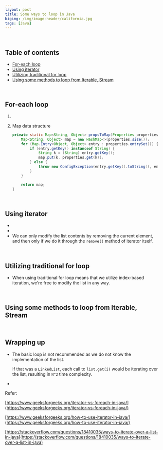 ```yaml
---
layout: post
title: Some ways to loop in Java
bigimg: /img/image-header/california.jpg
tags: [Java]
---
```




<br>

## Table of contents
- [For-each loop](#for-each-loop)
- [Using iterator](#using-iterator)
- [Utilizing traditional for loop](#utilizing-traditional-for-loop)
- [Using some methods to loop from Iterable, Stream](#using-some-methods-to-loop-from-iterable,-stream)


<br>

## For-each loop
1. 



2. Map data structure

    ```java
    private static Map<String, Object> propsToMap(Properties properties) {
        Map<String, Object> map = new HashMap<>(properties.size());
        for (Map.Entry<Object, Object> entry : properties.entrySet()) {
            if (entry.getKey() instanceof String) {
                String k = (String) entry.getKey();
                map.put(k, properties.get(k));
            } else {
                throw new ConfigException(entry.getKey().toString(), entry.getValue(), "Key must be a string.");
            }
        }

        return map;
    }
    ```


<br>

## Using iterator
- 
- 
- We can only modify the list contents by removing the current element, and then only if we do it through the ```remove()``` method of iterator itself.

<br>

## Utilizing traditional for loop


- When using traditional for loop means that we utilize index-based iteration, we're free to modify the list in any way.

<br>

## Using some methods to loop from Iterable, Stream



<br>

## Wrapping up
- The basic loop is not recommended as we do not know the implementation of the list.

    If that was a ```LinkedList```, each call to ```list.get(i)``` would be iterating over the list, resulting in ```N^2``` time complexity.

- 



Refer:

[https://www.geeksforgeeks.org/iterator-vs-foreach-in-java/](https://www.geeksforgeeks.org/iterator-vs-foreach-in-java/)

[https://www.geeksforgeeks.org/how-to-use-iterator-in-java/](https://www.geeksforgeeks.org/how-to-use-iterator-in-java/)

[https://stackoverflow.com/questions/18410035/ways-to-iterate-over-a-list-in-java](https://stackoverflow.com/questions/18410035/ways-to-iterate-over-a-list-in-java)